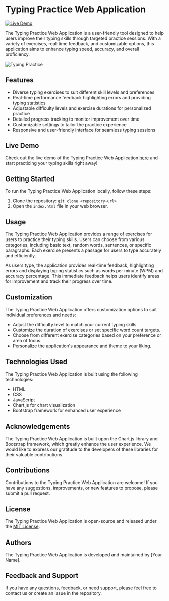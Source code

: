 # Typing Practice Web Application

[![Live Demo](https://img.shields.io/badge/Live%20Demo-Click%20Here-brightgreen)](https://samsprojectsdemot2twns.on.drv.tw/practice%20typing/)

The Typing Practice Web Application is a user-friendly tool designed to help users improve their typing skills through targeted practice sessions. With a variety of exercises, real-time feedback, and customizable options, this application aims to enhance typing speed, accuracy, and overall proficiency.

![Typing Practice](https://drive.google.com/uc?export=view&id=1c8y_iX7e3gg5V38EMYKTtK2eX0Iv5zsy)

## Features

- Diverse typing exercises to suit different skill levels and preferences
- Real-time performance feedback highlighting errors and providing typing statistics
- Adjustable difficulty levels and exercise durations for personalized practice
- Detailed progress tracking to monitor improvement over time
- Customizable settings to tailor the practice experience
- Responsive and user-friendly interface for seamless typing sessions

## Live Demo

Check out the live demo of the Typing Practice Web Application [here](https://samsprojectsdemot2twns.on.drv.tw/practice-typing/) and start practicing your typing skills right away!

## Getting Started

To run the Typing Practice Web Application locally, follow these steps:

1. Clone the repository: `git clone <repository-url>`
2. Open the `index.html` file in your web browser.

## Usage

The Typing Practice Web Application provides a range of exercises for users to practice their typing skills. Users can choose from various categories, including basic text, random words, sentences, or specific paragraphs. Each exercise presents a passage for users to type accurately and efficiently.

As users type, the application provides real-time feedback, highlighting errors and displaying typing statistics such as words per minute (WPM) and accuracy percentage. This immediate feedback helps users identify areas for improvement and track their progress over time.

## Customization

The Typing Practice Web Application offers customization options to suit individual preferences and needs:

- Adjust the difficulty level to match your current typing skills.
- Customize the duration of exercises or set specific word count targets.
- Choose from different exercise categories based on your preference or area of focus.
- Personalize the application's appearance and theme to your liking.

## Technologies Used

The Typing Practice Web Application is built using the following technologies:

- HTML
- CSS
- JavaScript
- Chart.js for chart visualization
- Bootstrap framework for enhanced user experience

## Acknowledgements

The Typing Practice Web Application is built upon the Chart.js library and Bootstrap framework, which greatly enhance the user experience. We would like to express our gratitude to the developers of these libraries for their valuable contributions.

## Contributions

Contributions to the Typing Practice Web Application are welcome! If you have any suggestions, improvements, or new features to propose, please submit a pull request.

## License

The Typing Practice Web Application is open-source and released under the [MIT License](LICENSE).

## Authors

The Typing Practice Web Application is developed and maintained by [Your Name].

## Feedback and Support

If you have any questions, feedback, or need support, please feel free to contact us or create an issue in the repository.
